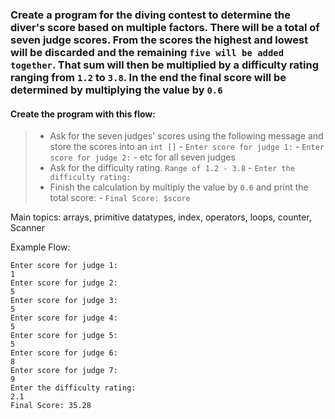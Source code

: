 ### Create a program for the diving contest to determine the diver's score based on multiple factors. There will be a total of seven judge scores. From the scores the highest and lowest will be discarded and the remaining `five will be added together`. That sum will then be multiplied by a difficulty rating ranging from `1.2` to `3.8`. In the end the final score will be determined by multiplying the value by `0.6`

#### Create the program with this flow:
> - Ask for the seven judges' scores using the following message and store the scores into an `int []`
    - `Enter score for judge 1:`
    - `Enter score for judge 2:`
    - etc for all seven judges
> - Ask for the difficulty rating. `Range of 1.2 - 3.8`
    - `Enter the difficulty rating:`
> - Finish the calculation by multiply the value by `0.6` and print the total score:
    - `Final Score: $score`

Main topics: arrays, primitive datatypes, index, operators, loops, counter, Scanner

Example Flow:
```
Enter score for judge 1:
1
Enter score for judge 2:
5
Enter score for judge 3:
5
Enter score for judge 4:
5 
Enter score for judge 5:
5
Enter score for judge 6:
8
Enter score for judge 7:
9
Enter the difficulty rating:
2.1
Final Score: 35.28
```